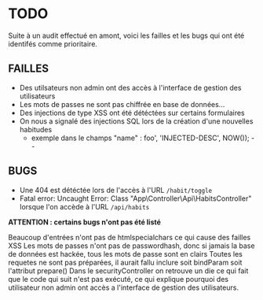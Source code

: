 # TODO

Suite à un audit effectué en amont, voici les failles et les bugs qui ont été identifés comme prioritaire.

## FAILLES

* Des utilsateurs non admin ont des accès à l'interface de gestion des utilisateurs
* Les mots de passes ne sont pas chiffrée en base de données...
* Des injections de type XSS ont été détéctées sur certains formulaires
* On nous a signalé des injections SQL lors de la création d'une nouvelles habitudes
  * exemple dans le champs "name" : foo', 'INJECTED-DESC', NOW()); --

## BUGS

* Une 404 est détéctée lors de l'accès à l'URL ``/habit/toggle``
* Fatal error: Uncaught Error: Class "App\Controller\Api\HabitsController" lorsque l'on accède à l'URL  ``/api/habits``

**ATTENTION : certains bugs n'ont pas été listé**

Beaucoup d'entrées n'ont pas de htmlspecialchars ce qui cause des failles XSS
Les mots de passes n'ont pas de passwordhash, donc si jamais la base de données est hackée, tous les mots de passe sont en clairs
Toutes les requetes ne sont pas préparées, il aurait fallu inclure soit bindParam soit l'attribut prepare()
Dans le securityController on retrouve un die ce qui fait que le code qui suit n'est pas exécuté, ce qui explique pourquoi des utilisateur non admin ont accès a l'interface de gestion des utilisateurs.
